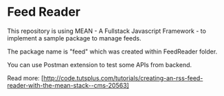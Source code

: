 Feed Reader
===========

This repository is using MEAN - A Fullstack Javascript Framework - to implement a sample package to manage feeds.

The package name is "feed" which was created within FeedReader folder.

You can use Postman extension to test some APIs from backend.

Read more: [http://code.tutsplus.com/tutorials/creating-an-rss-feed-reader-with-the-mean-stack--cms-20563]

[http://code.tutsplus.com/tutorials/creating-an-rss-feed-reader-with-the-mean-stack--cms-20563]: http://code.tutsplus.com/tutorials/creating-an-rss-feed-reader-with-the-mean-stack--cms-20563

